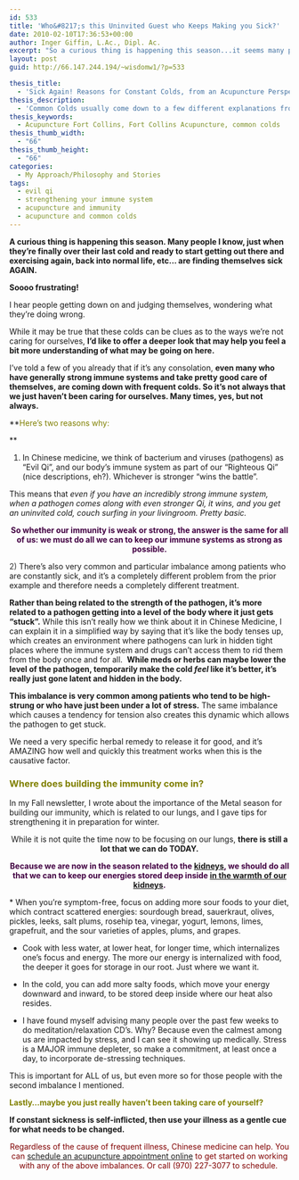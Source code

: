 ```yaml
---
id: 533
title: 'Who&#8217;s this Uninvited Guest who Keeps Making you Sick?'
date: 2010-02-10T17:36:53+00:00
author: Inger Giffin, L.Ac., Dipl. Ac.
excerpt: "So a curious thing is happening this season...it seems many people I know, just when they're finally over their last cold and ready to start getting out there and exercising, taking their herbs, etc...are finding themselves sick AGAIN. There go those plans for exercising! And back into the cabinet go those herbs. Soooo frustrating!  While it may be true that these colds can be clues into the ways in which we're not caring for ourselves, I'd like to offer a deeper look that may help you feel a bit more understanding of what may be going on here."
layout: post
guid: http://66.147.244.194/~wisdomw1/?p=533

thesis_title:
  - 'Sick Again! Reasons for Constant Colds, from an Acupuncture Perspective  '
thesis_description:
  - 'Common Colds usually come down to a few different explanations from an acupuncture perspective. And there are effective treatments for each one. '
thesis_keywords:
  - Acupuncture Fort Collins, Fort Collins Acupuncture, common colds
thesis_thumb_width:
  - "66"
thesis_thumb_height:
  - "66"
categories:
  - My Approach/Philosophy and Stories
tags:
  - evil qi
  - strengthening your immune system
  - acupuncture and immunity
  - acupuncture and common colds
---
```

**A curious thing is happening this season. Many people I know, just when they&#8217;re finally over their last cold and ready to start getting out there and exercising again, back into normal life, etc&#8230; are finding themselves sick AGAIN.** 

**Soooo frustrating!**

I hear people getting down on and judging themselves, wondering what they&#8217;re doing wrong.

While it may be true that these colds can be clues as to the ways we&#8217;re not caring for ourselves, **I&#8217;d like to offer a deeper look that may help you feel a bit more understanding of what may be going on here.**

I&#8217;ve told a few of you already that if it&#8217;s any consolation, **even many who have generally strong immune systems and take pretty good care of themselves, are coming down with frequent colds. So it&#8217;s not always that we just haven&#8217;t been caring for ourselves. Many times, yes, but not always.** 

**<span style="color: #808000;">Here&#8217;s two reasons why:</span>
  
** 

1) In Chinese medicine, we think of bacterium and viruses (pathogens) as &#8220;Evil Qi&#8221;, and our body&#8217;s immune system as part of our &#8220;Righteous Qi&#8221; (nice descriptions, eh?). Whichever is stronger &#8220;wins the battle&#8221;.

This means that _even if you have an incredibly strong immune system, when a pathogen comes along with even stronger Qi, it wins, and you get an uninvited cold, couch surfing in your livingroom. Pretty basic._

<p style="text-align: center;">
  <span style="color: #420042;"><strong>So whether our immunity is weak or strong, the answer is the same for all of us: we must do all we can to keep our immune systems as strong as possible.</strong></span>
</p>

<span style="color: #808000;"><span style="color: #333333;">2)</span> </span>There&#8217;s also very common and particular imbalance among patients who are constantly sick, and it&#8217;s a completely different problem from the prior example and therefore needs a completely different treatment.

**Rather than being related to the strength of the pathogen, it&#8217;s more related to a pathogen getting into a level of the body where it just gets &#8220;stuck&#8221;.** While this isn&#8217;t really how we think about it in Chinese Medicine, I can explain it in a simplified way by saying that it&#8217;s like the body tenses up, which creates an environment where pathogens can lurk in hidden tight places where the immune system and drugs can&#8217;t access them to rid them from the body once and for all.  **While meds or herbs can maybe lower the level of the pathogen, temporarily make the cold _feel_ like it&#8217;s better, it&#8217;s really just gone latent and hidden in the body.**

**This imbalance is very common among patients who tend to be high-strung or who have just been under a lot of stress.** The same imbalance which causes a tendency for tension also creates this dynamic which allows the pathogen to get stuck.

We need a very specific herbal remedy to release it for good, and it&#8217;s AMAZING how well and quickly this treatment works when this is the causative factor.

### <span style="color: #808000;">Where does building the immunity come in?</span>

In my Fall newsletter, I wrote about the importance of the Metal season for building our immunity, which is related to our lungs, and I gave tips for strengthening it in preparation for winter.

<p style="text-align: center;">
  While it is not quite the time now to be focusing on our lungs, <strong>there is still a lot that we can do TODAY.</strong>
</p>

<p style="text-align: center;">
  <span style="color: #420042;"><strong>Because we are now in the season related to the <a href="http://www.wisdomwaysacupuncture.com/2018/01/12/the-depths-of-water-will-keep-you-balanced-this-winter/">kidneys</a>, we should do all that we can to keep our energies stored deep inside <a href="http://www.wisdomwaysacupuncture.com/2017/12/29/is-your-jing-depleted/">in the warmth of our kidneys</a>.</strong></span>
</p>

<p style="text-align: left;">
  * When you&#8217;re symptom-free, focus on adding more sour foods to your diet, which contract scattered energies: sourdough bread, sauerkraut, olives, pickles, leeks, salt plums, rosehip tea, vinegar, yogurt, lemons, limes, grapefruit, and the sour varieties of apples, plums, and grapes.
</p>

* Cook with less water, at lower heat, for longer time, which internalizes one&#8217;s focus and energy. The more our energy is internalized with food, the deeper it goes for storage in our root. Just where we want it.

* In the cold, you can add more salty foods, which move your energy downward and inward, to be stored deep inside where our heat also resides.

* I have found myself advising many people over the past few weeks to do meditation/relaxation CD&#8217;s. Why? Because even the calmest among us are impacted by stress, and I can see it showing up medically. Stress is a MAJOR immune depleter, so make a commitment, at least once a day, to incorporate de-stressing techniques.

This is important for ALL of us, but even more so for those people with the second imbalance I mentioned.

<span style="color: #808000;"><strong>Lastly&#8230;maybe you just really haven&#8217;t been taking care of yourself?</strong></span>

**If constant sickness is self-inflicted, then use your illness as a gentle cue for what needs to be changed.**

<p style="text-align: center;">
  <span style="color: #800000;">Regardless of the cause of frequent illness, Chinese medicine can help. You can</span> <a href="http://www.wisdomwaysacupuncture.com/acupuncture-appointment-scheduling/">schedule an acupuncture appointment online</a> <span style="color: #800000;">to get started on working with any of the above imbalances. Or call (970) 227-3077 to schedule. </span>
</p>

<p style="text-align: center;">
  <strong><span style="color: #420042;"> </span></strong>
</p>

&nbsp;